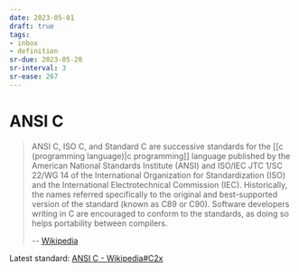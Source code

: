 ```yaml
---
date: 2023-05-01
draft: true
tags:
- inbox
- definition
sr-due: 2023-05-20
sr-interval: 3
sr-ease: 267
---
```


# ANSI C

> ANSI C, ISO C, and Standard C are successive standards for the
> [[c (programming language)|c programming]] language published by
> the American National Standards Institute (ANSI) and ISO/IEC JTC 1/SC 22/WG 14
> of the International Organization for Standardization (ISO) and the
> International Electrotechnical Commission (IEC). Historically, the names
> referred specifically to the original and best-supported version of the
> standard (known as C89 or C90). Software developers writing in C are
> encouraged to conform to the standards, as doing so helps portability between
> compilers.
>
> -- [Wikipedia](https://en.wikipedia.org/wiki/ANSI_C)

Latest standard: [ANSI C - Wikipedia#C2x](https://en.wikipedia.org/wiki/ANSI_C#C2x)